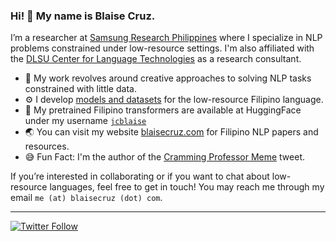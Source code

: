 ### Hi! 👋 My name is Blaise Cruz.

I’m a researcher at [Samsung Research Philippines](https://research.samsung.com/srph) where I specialize in NLP problems constrained under low-resource settings. I'm also affiliated with the [DLSU Center for Language Technologies](https://www.dlsu.edu.ph/research/research-centers/adric/celt/) as a research consultant.

- 💬 My work revolves around creative approaches to solving NLP tasks constrained with little data.
- ⚙️ I develop [models and datasets](https://www.blaisecruz.com/resources/) for the low-resource Filipino language.
- 🤗 My pretrained Filipino transformers are available at HuggingFace under my username [`jcblaise`](https://huggingface.co/jcblaise)
- 🌏 You can visit my website [blaisecruz.com](https://blaisecruz.com) for Filipino NLP papers and resources.
- 😅 Fun Fact: I'm the author of the [Cramming Professor Meme](https://www.google.com/search?q=cramming+professor+meme) tweet.

If you’re interested in collaborating or if you want to chat about low-resource languages, feel free to get in touch! You may reach me through my email `me (at) blaisecruz (dot) com`.

---
[![Twitter Follow](https://img.shields.io/twitter/follow/finelined_?label=Follow&style=social)](https://twitter.com/jcblaisecruz)
